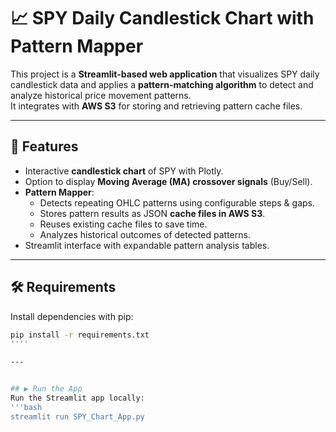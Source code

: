 # 📈 SPY Daily Candlestick Chart with Pattern Mapper

This project is a **Streamlit-based web application** that visualizes SPY daily candlestick data and applies a **pattern-matching algorithm** to detect and analyze historical price movement patterns.  
It integrates with **AWS S3** for storing and retrieving pattern cache files.

---

## 🚀 Features

- Interactive **candlestick chart** of SPY with Plotly.  
- Option to display **Moving Average (MA) crossover signals** (Buy/Sell).  
- **Pattern Mapper**:
  - Detects repeating OHLC patterns using configurable steps & gaps.
  - Stores pattern results as JSON **cache files in AWS S3**.
  - Reuses existing cache files to save time.
  - Analyzes historical outcomes of detected patterns.
- Streamlit interface with expandable pattern analysis tables.

---

## 🛠 Requirements

Install dependencies with pip:

```bash
pip install -r requirements.txt
''''

---


## ▶️ Run the App
Run the Streamlit app locally:
'''bash
streamlit run SPY_Chart_App.py
